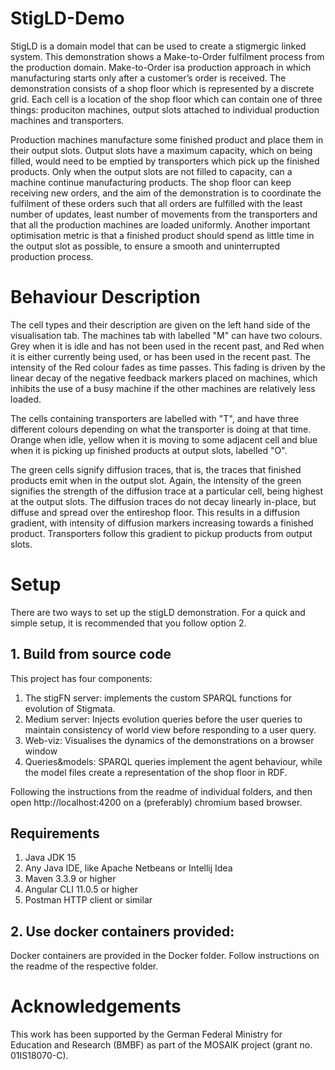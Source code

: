 # StigLD-Demo

StigLD is a domain model that can be used to create a stigmergic linked system. This demonstration shows a Make-to-Order fulfilment process from the production domain. Make-to-Order isa production approach in which manufacturing starts only after a customer’s order is received. The demonstration consists of a shop floor which is represented by a discrete grid. Each cell is a location of the shop floor which can contain one of three things: produciton machines, output slots attached to individual production machines and transporters. 

Production machines manufacture some finished product and place them in their output slots. Output slots have a maximum capacity, which on being filled, would need to be emptied by transporters which pick up the finished products. Only when the output slots are not filled to capacity, can a machine continue manufacturing products. The shop floor can keep receiving new orders, and the aim of the demonstration is to coordinate the fulfilment of these orders such that all orders are fulfilled with the least number of updates, least number of movements from the transporters and that all the production machines are loaded uniformly. Another important optimisation metric is that a finished product should spend as little time in the output slot as possible, to ensure a smooth and uninterrupted production process.

# Behaviour Description
The cell types and their description are given on the left hand side of the visualisation tab. The machines tab with labelled "M" can have two colours. Grey when it is idle and has not been used in the recent past, and Red when it is either currently being used, or has been used in the recent past. The intensity of the Red colour fades as time passes. This fading is driven by the linear decay of the negative feedback markers placed on machines, which inhibits the use of a busy machine if the other machines are relatively less loaded. 

The cells containing transporters are labelled with "T", and have three different colours depending on what the transporter is doing at that time. Orange when idle, yellow when it is moving to some adjacent cell and blue when it is picking up finished products at output slots, labelled "O". 

The green cells signify diffusion traces, that is, the traces that finished products emit when in the output slot. Again, the intensity of the green signifies the strength of the diffusion trace at a particular cell, being highest at the output slots. The diffusion traces do not decay linearly in-place, but diffuse and spread over the entireshop floor. This results in a diffusion gradient, with intensity of diffusion markers increasing towards a finished product. Transporters follow this gradient to pickup products from output slots.


# Setup
There are two ways to set up the stigLD demonstration. For a quick and simple setup, it is recommended that you follow option 2.
## 1. Build from source code

This project has four components:
1. The stigFN server: implements the custom SPARQL functions for evolution of Stigmata.
2. Medium server: Injects evolution queries before the user queries to maintain consistency of world view before responding to a user query.
3. Web-viz: Visualises the dynamics of the demonstrations on a browser window
4. Queries&models: SPARQL queries implement the agent behaviour, while the model files create a representation of the shop floor in RDF.

Following the instructions from the readme of individual folders, and then open http://localhost:4200 on a (preferably) chromium based browser.

## Requirements
1. Java JDK 15
2. Any Java IDE, like Apache Netbeans or Intellij Idea
3. Maven 3.3.9 or higher
4. Angular CLI 11.0.5 or higher
5. Postman HTTP client or similar


## 2. Use docker containers provided:

Docker containers are provided in the Docker folder. Follow instructions on the readme of the respective folder. 


# Acknowledgements
This work has been supported by the German Federal Ministry for Education and Research (BMBF) as part of the MOSAIK project (grant no. 01IS18070-C).
